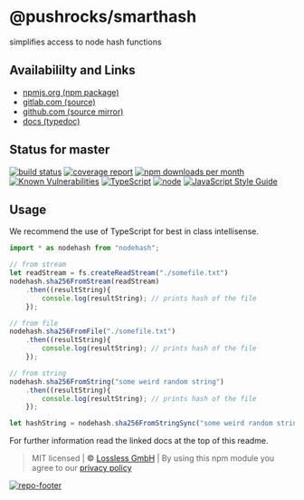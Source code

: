 # @pushrocks/smarthash
simplifies access to node hash functions

## Availabililty and Links
* [npmjs.org (npm package)](https://www.npmjs.com/package/@pushrocks/smarthash)
* [gitlab.com (source)](https://gitlab.com/pushrocks/smarthash)
* [github.com (source mirror)](https://github.com/pushrocks/smarthash)
* [docs (typedoc)](https://pushrocks.gitlab.io/smarthash/)

## Status for master
[![build status](https://gitlab.com/pushrocks/smarthash/badges/master/build.svg)](https://gitlab.com/pushrocks/smarthash/commits/master)
[![coverage report](https://gitlab.com/pushrocks/smarthash/badges/master/coverage.svg)](https://gitlab.com/pushrocks/smarthash/commits/master)
[![npm downloads per month](https://img.shields.io/npm/dm/@pushrocks/smarthash.svg)](https://www.npmjs.com/package/@pushrocks/smarthash)
[![Known Vulnerabilities](https://snyk.io/test/npm/@pushrocks/smarthash/badge.svg)](https://snyk.io/test/npm/@pushrocks/smarthash)
[![TypeScript](https://img.shields.io/badge/TypeScript->=%203.x-blue.svg)](https://nodejs.org/dist/latest-v10.x/docs/api/)
[![node](https://img.shields.io/badge/node->=%2010.x.x-blue.svg)](https://nodejs.org/dist/latest-v10.x/docs/api/)
[![JavaScript Style Guide](https://img.shields.io/badge/code%20style-prettier-ff69b4.svg)](https://prettier.io/)

## Usage

We recommend the use of TypeScript for best in class intellisense.

```typescript
import * as nodehash from "nodehash";

// from stream
let readStream = fs.createReadStream("./somefile.txt")
nodehash.sha256FromStream(readStream)
    .then((resultString){
        console.log(resultString); // prints hash of the file
    });

// from file
nodehash.sha256FromFile("./somefile.txt")
    .then((resultString){
        console.log(resultString); // prints hash of the file
    });

// from string
nodehash.sha256FromString("some weird random string")
    .then((resultString){
        console.log(resultString); // prints hash of the file
    });

let hashString = nodehash.sha256FromStringSync("some weird random string");
```

For further information read the linked docs at the top of this readme.

> MIT licensed | **&copy;** [Lossless GmbH](https://lossless.gmbh)
| By using this npm module you agree to our [privacy policy](https://lossless.gmbH/privacy.html)

[![repo-footer](https://pushrocks.gitlab.io/assets/repo-footer.svg)](https://maintainedby.lossless.com)
